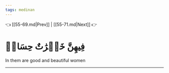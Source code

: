```yaml
---
tags: medinan
---
```


👈 [[55-69.md|Prev]] | [[55-71.md|Next]] 👉

# فِيهِنَّ خَيۡرَٰتٌ حِسَانٞ

In them are good and beautiful women

---

